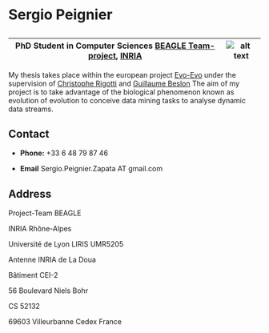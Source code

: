 # Sergio Peignier
##

PhD Student in Computer Sciences  [BEAGLE Team-project](https://team.inria.fr/beagle), [INRIA](https://www.inria.fr) |  ![alt text](../home/sergiopeignier.png "foto")
--- | ---
  

My thesis takes place within the european project [Evo-Evo](http://evoevo.eu/)
under the supervision of [Christophe Rigotti](https://liris.cnrs.fr/membres?idn=crigotti) and [Guillaume Beslon](https://liris.cnrs.fr/membres?idn=gbeslon)
The aim of my project is to take advantage of the biological phenomenon known 
as evolution of evolution to conceive data mining tasks to analyse dynamic data streams. 

## Contact

+ **Phone:** +33 6 48 79 87 46

+ **Email** Sergio.Peignier.Zapata AT gmail.com

## Address

Project-Team BEAGLE

INRIA Rhône-Alpes

Université de Lyon LIRIS UMR5205

Antenne INRIA de La Doua

Bâtiment CEI-2

56 Boulevard Niels Bohr

CS 52132

69603 Villeurbanne Cedex France
